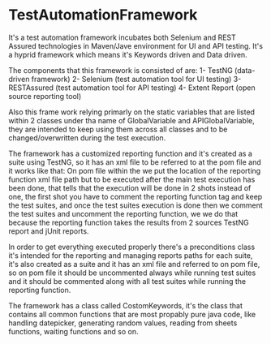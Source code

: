 # TestAutomationFramework
It's a test automation framework incubates both Selenium and REST Assured technologies in Maven/Jave environment for UI and API testing.
It's a hyprid framework which means it's Keywords driven and Data driven.

The components that this framework is consisted of are:
1- TestNG (data-driven framework)
2- Selenium (test automation tool for UI testing)
3- RESTAssured (test automation tool for API testing)
4- Extent Report (open source reporting tool)

Also this frame work relying primarly on the static variables that are listed within 2 classes under tha name of GlobalVariable and APIGlobalVariable, they are intended 
to keep using them across all classes and to be changed/overwritten during the test execution.

The framework has a customized reporting function and it's created as a suite using TestNG, so it has an xml file to be referred to at the pom file and it works like that:
On pom file within the <suiteXmlFiles> we put the location of the reporting function xml file path but to be executed after the main test execution has been done, 
that tells that the execution will be done in 2 shots instead of one, the first shot you have to comment the reporting function tag and keep the test suites, and once the test suites
execution is done then we comment the test suites and uncomment the reporting function, we we do that because the reporting function takes the results from 2 sources
TestNG report and jUnit reports.

In order to get everything executed properly there's a preconditions class it's intended for the reporting and managing reports paths for each suite, it's also created as 
a suite and it has  an xml file and referred to on pom file, so on pom file it should be uncommented always while running test suites and it should be commented along with
all test suites while running the reporting function.
  
The framework has a class called CostomKeywords, it's the class that contains all common functions that are most propably pure java code, like handling datepicker,
generating random values, reading from sheets functions, waiting functions and so on.
  
 
